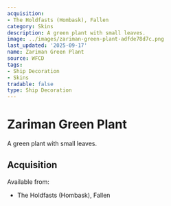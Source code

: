 ```yaml
---
acquisition:
- The Holdfasts (Hombask), Fallen
category: Skins
description: A green plant with small leaves.
image: ../images/zariman-green-plant-adfde78d7c.png
last_updated: '2025-09-17'
name: Zariman Green Plant
source: WFCD
tags:
- Ship Decoration
- Skins
tradable: false
type: Ship Decoration
---
```


# Zariman Green Plant

A green plant with small leaves.

## Acquisition

Available from:
- The Holdfasts (Hombask), Fallen

